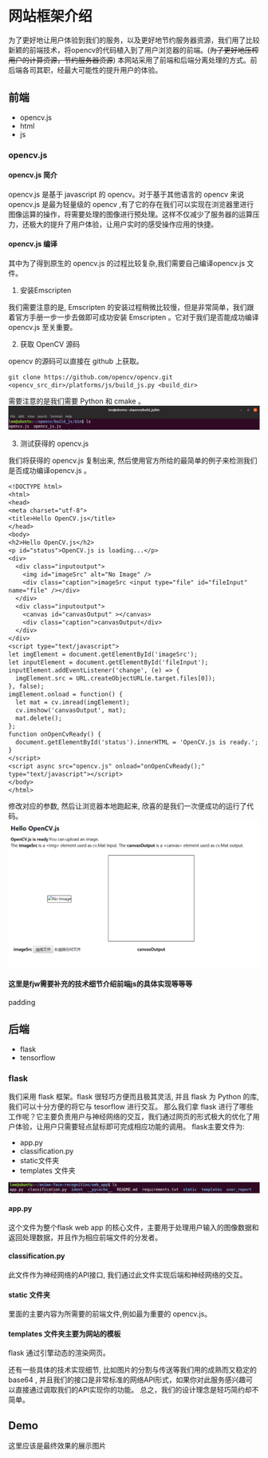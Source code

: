 ﻿# 网站框架介绍
为了更好地让用户体验到我们的服务，以及更好地节约服务器资源，我们用了比较新颖的前端技术，将opencv的代码植入到了用户浏览器的前端。(~~为了更好地压榨用户的计算资源，节约服务器资源~~)
本网站采用了前端和后端分离处理的方式。前后端各司其职，经最大可能性的提升用户的体验。
## 前端

 - opencv.js
 - html
 - js
 
 ### opencv.js
 
 #### opencv.js 简介
 opencv.js 是基于 javascript 的 opencv。对于基于其他语言的 opencv 来说 opencv.js 是最为轻量级的 opencv ,有了它的存在我们可以实现在浏览器里进行图像运算的操作，将需要处理的图像进行预处理。这样不仅减少了服务器的运算压力，还极大的提升了用户体验，让用户实时的感受操作应用的快捷。

#### opencv.js 编译
其中为了得到原生的 opencv.js 的过程比较复杂,我们需要自己编译opencv.js 文件。

 1. 安装Emscripten

我们需要注意的是, Emscripten 的安装过程稍微比较慢，但是非常简单，我们跟着官方手册一步一步去做即可成功安装 Emscripten 。它对于我们是否能成功编译 opencv.js 至关重要。

 2. 获取 OpenCV 源码

opencv 的源码可以直接在 github 上获取。

    git clone https://github.com/opencv/opencv.git
    <opencv_src_dir>/platforms/js/build_js.py <build_dir>

需要注意的是我们需要 Python 和 cmake 。
![](pic/3.PNG)

3. 测试获得的 opencv.js 

我们将获得的 opencv.js 复制出来, 然后使用官方所给的最简单的例子来检测我们是否成功编译opencv.js 。
```
<!DOCTYPE html>
<html>
<head>
<meta charset="utf-8">
<title>Hello OpenCV.js</title>
</head>
<body>
<h2>Hello OpenCV.js</h2>
<p id="status">OpenCV.js is loading...</p>
<div>
  <div class="inputoutput">
    <img id="imageSrc" alt="No Image" />
    <div class="caption">imageSrc <input type="file" id="fileInput" name="file" /></div>
  </div>
  <div class="inputoutput">
    <canvas id="canvasOutput" ></canvas>
    <div class="caption">canvasOutput</div>
  </div>
</div>
<script type="text/javascript">
let imgElement = document.getElementById('imageSrc');
let inputElement = document.getElementById('fileInput');
inputElement.addEventListener('change', (e) => {
  imgElement.src = URL.createObjectURL(e.target.files[0]);
}, false);
imgElement.onload = function() {
  let mat = cv.imread(imgElement);
  cv.imshow('canvasOutput', mat);
  mat.delete();
};
function onOpenCvReady() {
  document.getElementById('status').innerHTML = 'OpenCV.js is ready.';
}
</script>
<script async src="opencv.js" onload="onOpenCvReady();" type="text/javascript"></script>
</body>
</html>
```
修改对应的参数, 然后让浏览器本地跑起来, 欣喜的是我们一次便成功的运行了代码。
![](pic/1.PNG)
    
#### 这里是fjw需要补充的技术细节介绍前端js的具体实现等等等
padding

## 后端

 - flask
 - tensorflow

### flask
我们采用 flask 框架。flask 很轻巧方便而且极其灵活, 并且 flask 为 Python 的库, 我们可以十分方便的将它与 tesorflow 进行交互。
那么我们拿 flask 进行了哪些工作呢？它主要负责用户与神经网络的交互，我们通过网页的形式极大的优化了用户体验，让用户只需要轻点鼠标即可完成相应功能的调用。
flask主要文件为:

 - app.py
 - classification.py
 - static文件夹
 - templates 文件夹

![](pic/2.PNG)

####  app.py
这个文件为整个flask web app 的核心文件，主要用于处理用户输入的图像数据和返回处理数据，并且作为相应前端文件的分发者。
#### classification.py
此文件作为神经网络的API接口, 我们通过此文件实现后端和神经网络的交互。
#### static 文件夹
里面的主要内容为所需要的前端文件,例如最为重要的 opencv.js。
#### templates 文件夹主要为网站的模板
flask 通过引擎动态的渲染网页。

还有一些具体的技术实现细节, 比如图片的分割与传送等我们用的成熟而又稳定的 base64 , 并且我们的接口是非常标准的网络API形式，如果你对此服务感兴趣可以直接通过调取我们的API实现你的功能。
总之，我们的设计理念是轻巧简约却不简单。


## Demo
这里应该是最终效果的展示图片
